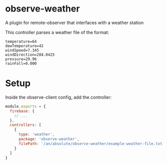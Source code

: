 # observe-weather
A plugin for remote-observer that interfaces with a weather station


This controller parses a weather file of the format:

```
temperature=64
dewTemperature=42
windSpeed=7.345
windDirection=284.0425
pressure=29.96
rainFall=0.000
```

# Setup
Inside the observe-client config, add the controller:

```js
module.exports = {
  firebase: {
    // ...
  },
  controllers: [
    {
      type: 'weather',
      package: 'observe-weather',
      filePath: '/an/absolute/observe-weather/example-weather-file.txt',
    }
  ]
}
```
